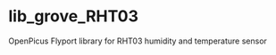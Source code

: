 lib_grove_RHT03
===============

OpenPicus Flyport library for RHT03 humidity and temperature sensor
